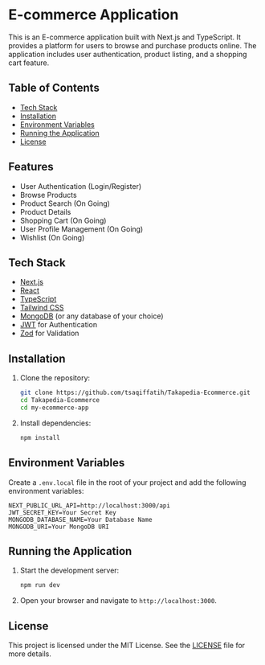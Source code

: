 

# E-commerce Application

This is an E-commerce application built with Next.js and TypeScript. It provides a platform for users to browse and purchase products online. The application includes user authentication, product listing, and a shopping cart feature.

## Table of Contents

- [Tech Stack](#tech-stack)
- [Installation](#installation)
- [Environment Variables](#environment-variables)
- [Running the Application](#running-the-application)
- [License](#license)

## Features

- User Authentication (Login/Register)
- Browse Products
- Product Search (On Going)
- Product Details
- Shopping Cart (On Going)
- User Profile Management (On Going)
- Wishlist (On Going)

## Tech Stack

- [Next.js](https://nextjs.org/)
- [React](https://reactjs.org/)
- [TypeScript](https://www.typescriptlang.org/)
- [Tailwind CSS](https://tailwindcss.com/)
- [MongoDB](https://www.mongodb.com/) (or any database of your choice)
- [JWT](https://jwt.io/) for Authentication
- [Zod](https://github.com/colinhacks/zod) for Validation

## Installation

1. Clone the repository:
    ```sh
    git clone https://github.com/tsaqiffatih/Takapedia-Ecommerce.git
    cd Takapedia-Ecommerce
    cd my-ecommerce-app
    ```

2. Install dependencies:
    ```sh
    npm install
    ```

## Environment Variables

Create a `.env.local` file in the root of your project and add the following environment variables:

```env
NEXT_PUBLIC_URL_API=http://localhost:3000/api
JWT_SECRET_KEY=Your Secret Key
MONGODB_DATABASE_NAME=Your Database Name
MONGODB_URI=Your MongoDB URI
```

## Running the Application

1. Start the development server:
    ```sh
    npm run dev
    ```

2. Open your browser and navigate to `http://localhost:3000`.

## License

This project is licensed under the MIT License. See the [LICENSE](LICENSE) file for more details.

